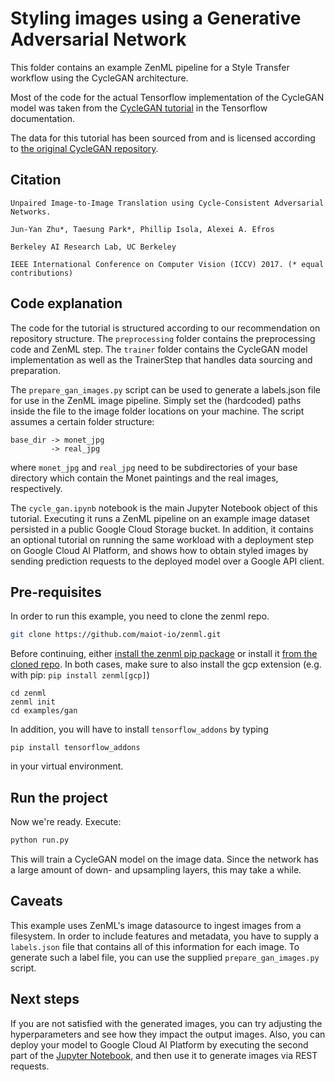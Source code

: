 # Styling images using a Generative Adversarial Network

This folder contains an example ZenML pipeline for a Style Transfer workflow using the CycleGAN architecture.

Most of the code for the actual Tensorflow implementation of the CycleGAN model was taken from the [CycleGAN tutorial](https://www.tensorflow.org/tutorials/generative/cyclegan) in the Tensorflow documentation.

The data for this tutorial has been sourced from and is licensed according to [the original CycleGAN repository](https://github.com/junyanz/CycleGAN).

## Citation

```text
Unpaired Image-to-Image Translation using Cycle-Consistent Adversarial Networks.

Jun-Yan Zhu*, Taesung Park*, Phillip Isola, Alexei A. Efros

Berkeley AI Research Lab, UC Berkeley

IEEE International Conference on Computer Vision (ICCV) 2017. (* equal contributions)
```

## Code explanation

The code for the tutorial is structured according to our recommendation on repository structure. The `preprocessing` folder contains the preprocessing code and ZenML step. The `trainer` folder contains the CycleGAN model implementation as well as the TrainerStep that handles data sourcing and preparation.

The `prepare_gan_images.py` script can be used to generate a labels.json file for use in the ZenML image pipeline. Simply set the \(hardcoded\) paths inside the file to the image folder locations on your machine. The script assumes a certain folder structure:

```text
base_dir -> monet_jpg
         -> real_jpg
```

where `monet_jpg` and `real_jpg` need to be subdirectories of your base directory which contain the Monet paintings and the real images, respectively.

The `cycle_gan.ipynb` notebook is the main Jupyter Notebook object of this tutorial. Executing it runs a ZenML pipeline on an example image dataset persisted in a public Google Cloud Storage bucket. In addition, it contains an optional tutorial on running the same workload with a deployment step on Google Cloud AI Platform, and shows how to obtain styled images by sending prediction requests to the deployed model over a Google API client.

## Pre-requisites

In order to run this example, you need to clone the zenml repo.

```bash
git clone https://github.com/maiot-io/zenml.git
```

Before continuing, either [install the zenml pip package](https://docs.zenml.io/getting-started/installation.html) or install it [from the cloned repo](../zenml.md). In both cases, make sure to also install the gcp extension \(e.g. with pip: `pip install zenml[gcp]`\)

```text
cd zenml
zenml init
cd examples/gan
```

In addition, you will have to install `tensorflow_addons` by typing

```text
pip install tensorflow_addons
```

in your virtual environment.

## Run the project

Now we're ready. Execute:

```bash
python run.py
```

This will train a CycleGAN model on the image data. Since the network has a large amount of down- and upsampling layers, this may take a while.

## Caveats

This example uses ZenML's image datasource to ingest images from a filesystem. In order to include features and metadata, you have to supply a `labels.json` file that contains all of this information for each image. To generate such a label file, you can use the supplied `prepare_gan_images.py` script.

## Next steps

If you are not satisfied with the generated images, you can try adjusting the hyperparameters and see how they impact the output images. Also, you can deploy your model to Google Cloud AI Platform by executing the second part of the [Jupyter Notebook](https://github.com/maiot-io/zenml/tree/e395e52ab42a2bfcabffb907329bcae09674b40b/examples/gan/cycle_gan.ipynb), and then use it to generate images via REST requests.

